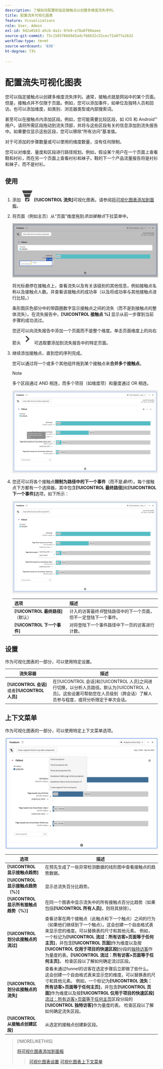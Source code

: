 ```yaml
---
description: 了解如何配置和指定接触点以创建多维度流失序列。
title: 配置流失可视化图表
feature: Visualizations
role: User, Admin
exl-id: 9d2a0163-a5cb-4a1c-97e9-e78a8f99aaee
source-git-commit: 75c1585f88d9d3adcf66632c52cecf2a97fa2632
workflow-type: tm+mt
source-wordcount: '836'
ht-degree: 73%

---
```


# 配置流失可视化图表

您可以指定接触点以创建多维度流失序列。通常，接触点就是网站中的某个页面。但是，接触点并不仅限于页面。例如，您可以添加事件，如单位及独特人员和回访。也可以添加维度，如类别、浏览器类型或内部搜索词。

甚至可以在接触点内添加区段。例如，您可能需要比较区段，如 iOS 和 Android™ 用户。请将所需区段拖动到流失顶部，并将与这些区段有关的信息添加到流失报告中。如果要仅显示这些区段，您可以移除“所有访问”基准值。

对于可添加的步骤数量或可以使用的维度数量，没有任何限制。

您可以对维度、量度和区段进行路径规划。例如，假设某个用户在一个页面上查看鞋和衬衫，而在另一个页面上查看衬衫和袜子。鞋的下一个产品流量报告将是衬衫和袜子，而不是衬衫。

## 使用

1. 添加 ![ConversionFunnel](/help/assets/icons/ConversionFunnel.svg) **[!UICONTROL 流失]**&#x200B;可视化图表。请参阅[将可视化图表添加到面板](../freeform-analysis-visualizations.md#add-visualizations-to-a-panel)。
1. 将页面（例如主页）从“页面”维度拖到&#x200B;*添加接触点*&#x200B;下拉菜单中。

   ![将主页从主页维度拖到添加接触点字段。](assets/fallout-drag.png)

   将光标悬停在接触点上，查看流失以及有关该级别的其他信息，例如接触点名称以及接触点人数。并查看该接触点的成功率（以及将成功率与其他接触点进行比较。）

   条形图灰色部分中的带圆圈数字显示接触点之间的流失（而不是到接触点的整体流失）。在流失报告中，**[!UICONTROL 接触点 %]** 显示从前一步骤到当前步骤的成功流过。

   您还可以向流失报告中添加一个页面而不是整个维度。单击页面维度上的向右箭头 ![ChevronRight](/help/assets/icons/ChevronRight.svg) 可选取要添加到流失报告中的特定页面。

1. 继续添加接触点，直到您的序列完成。

   您可以通过将一个或多个其他组件拖到某个接触点来&#x200B;**合并多个接触点**。

   >[!NOTE]
   >
   >多个区段通过 AND 相连，而多个项目（如维度项）和量度通过 OR 相连。

   ![页面:CamerRoll或页面：摄像头接触点已突出显示。](assets/fallout-or.png)

1. 您还可以将各个接触点&#x200B;**限制为路径中的下一个事件**（而不是&#x200B;*最终*）。每个接触点下方都有一个选择器，其中包含&#x200B;**[!UICONTROL 最终路径]**&#x200B;和&#x200B;**[!UICONTROL 下一个事件]**&#x200B;选项，如下所示：

   ![“所有访问”视图突出显示了“最终路径”选项。](assets/fallout-nexthit.png)

   | 选项 | 描述 |
   |---|---|
   | **[!UICONTROL 最终路径]**（默认） | 计入的访客最终&#x200B;*将*&#x200B;登陆路径中的下一个页面，但不一定登陆下一个事件。 |
   | **[!UICONTROL 下一个事件]** | 对将登陆下一个事件路径中下一页的访客进行计数。 |


## 设置

作为可视化图表的一部分，可以使用特定设置。

| 流失容器 | 描述 |
|--- |--- |
| **[!UICONTROL 会话]**&#x200B;或者&#x200B;**[!UICONTROL 人员]** | 在[!UICONTROL 会话]和[!UICONTROL 人员]之间进行切换，以分析人员路径。默认为[!UICONTROL 人员]。这些设置可帮助您在人员级别（跨会话）了解人员参与程度，或将分析限定于单次会话。 |


## 上下文菜单

作为可视化图表的一部分，可以使用特定上下文菜单选项。

![流失选项](assets/fallout-options.png)

| 选项 | 描述 |
|--- |--- |
| **[!UICONTROL 显示接触点趋势]** | 在预先生成了一些异常检测数据的线形图中查看接触点的趋势数据。 |
| **[!UICONTROL 显示接触点趋势（%）]** | 显示总流失百分比趋势。 |
| **[!UICONTROL 显示所有接触点趋势（%）]** | 在同一个图表中显示流失中的所有接触点百分比趋势（如果包括&#x200B;**[!UICONTROL 所有人员]**，则将其排除）。 |
| **[!UICONTROL 划分此接触点的流过]** | 查看访客在两个接触点（此触点和下一个触点）之间的行为（如果他们继续到下一个触点）。这会创建一个自由格式表来显示您的维度。可以替换表的尺寸和其他元素。 例如，一个标记为&#x200B;**[!UICONTROL 流过：所有访客>页面等于任何主页]**，并包含&#x200B;**[!UICONTROL 页面]**&#x200B;作为维度以及按&#x200B;**[!UICONTROL 仅用于项目的快速区段]**&#x200B;分段的[独特访客](/help/components/segmentation/segmentation-workflow/seg-quick.md)作为量度的表。**[!UICONTROL 流过：所有访客>页面等于任何主页]**。 检查区段以了解如何确定流过区段。 |
| **[!UICONTROL 划分此接触点的流失]** | 查看未通过funnel的访客在选定步骤后立即做了些什么。 这会创建一个自由格式表来显示您的维度。可以替换表的尺寸和其他元素。 例如，一个标记为&#x200B;**[!UICONTROL 流失：所有访客>页面等于任何主页]**，并包含&#x200B;**[!UICONTROL 页面]**&#x200B;作为维度以及按&#x200B;**[!UICONTROL 仅用于项目的快速区段]** [流过：所有访客>页面等于任何主页](/help/components/segmentation/segmentation-workflow/seg-quick.md)区段分段的&#x200B;**[!UICONTROL 独特访客]**&#x200B;作为量度的表。 检查区段以了解如何确定流失区段。 |
| **[!UICONTROL 从接触点创建区段]** | 从选定的接触点创建新区段。 |

>[!MORELIKETHIS]
>
>[将可视化图表添加到面板](/help/analyze/analysis-workspace/visualizations/freeform-analysis-visualizations.md#add-visualizations-to-a-panel)
>>[可视化图表设置](/help/analyze/analysis-workspace/visualizations/freeform-analysis-visualizations.md#settings)
>>[可视化图表上下文菜单](/help/analyze/analysis-workspace/visualizations/freeform-analysis-visualizations.md#context-menu)
>

